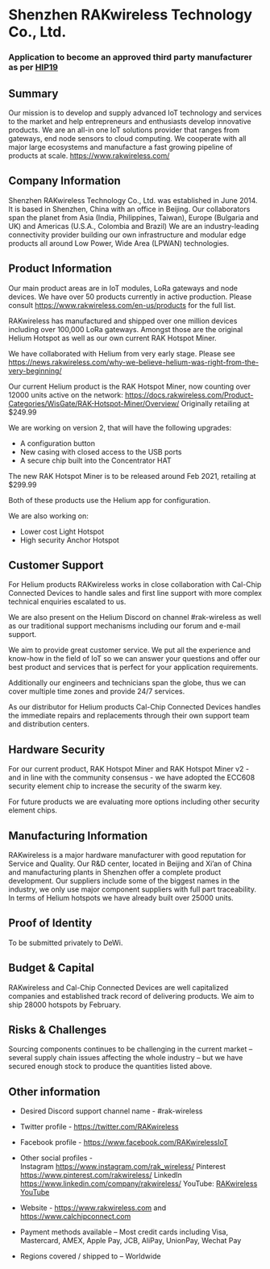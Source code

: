 # Shenzhen RAKwireless Technology Co., Ltd.
### Application to become an approved third party manufacturer as per [HIP19](https://github.com/helium/HIP/blob/master/0019-third-party-manufacturers.md)

## Summary

Our mission is to develop and supply advanced IoT technology and services to the market and help entrepreneurs and enthusiasts develop innovative products.
We are an all-in one IoT solutions provider that ranges from gateways, end node sensors to cloud computing. We cooperate with all major large ecosystems and manufacture a fast growing pipeline of products at scale. 
https://www.rakwireless.com/ 

## Company Information

Shenzhen RAKwireless Technology Co., Ltd. was established in June 2014. It is based in Shenzhen, China with an office in Beijing. Our collaborators span the planet from Asia (India, Philippines, Taiwan), Europe (Bulgaria and UK) and Americas (U.S.A., Colombia and Brazil)
We are an industry-leading connectivity provider building our own infrastructure and modular edge products all around Low Power, Wide Area (LPWAN) technologies.

## Product Information

Our main product areas are in IoT modules, LoRa gateways and node devices. We have over 50 products currently in active production. Please consult https://www.rakwireless.com/en-us/products for the full list.

RAKwireless has manufactured and shipped over one million devices including over 100,000 LoRa gateways. Amongst those are the original Helium Hotspot as well as our own current RAK Hotspot Miner.

We have collaborated with Helium from very early stage. Please see https://news.rakwireless.com/why-we-believe-helium-was-right-from-the-very-beginning/

Our current Helium product is the RAK Hotspot Miner,  now counting over 12000 units active on the network:
https://docs.rakwireless.com/Product-Categories/WisGate/RAK-Hotspot-Miner/Overview/
Originally retailing at $249.99

We are working on version 2, that will have the following upgrades:
* A configuration button
* New casing with closed access to the USB ports
* A secure chip built into the Concentrator HAT

The new RAK Hotspot Miner is to be released around Feb 2021, retailing at $299.99

Both of these products use the Helium app for configuration.

We are also working on:

*	Lower cost Light Hotspot
* High security Anchor Hotspot


## Customer Support

For Helium products RAKwireless works in close collaboration with Cal-Chip Connected Devices to handle sales and first line support with more complex technical enquiries escalated to us.

We are also present on the Helium Discord on channel #rak-wireless as well as our traditional support mechanisms including our forum and e-mail support.

We aim to provide great customer service. We put all the experience and know-how in the field of IoT so we can answer your questions and offer our best product and services that is perfect for your application requirements.

Additionally our engineers and technicians span the globe, thus we can cover multiple time zones and provide 24/7 services.

As our distributor for Helium products Cal-Chip Connected Devices handles the immediate repairs and replacements through their own support team and distribution centers. 

## Hardware Security

For our current product, RAK Hotspot Miner and RAK Hotspot Miner v2 - and in line with the community consensus - we have adopted the ECC608 security element chip to increase the security of the swarm key.

For future products we are evaluating more options including other security element chips.

## Manufacturing Information

RAKwireless is a major hardware manufacturer with good reputation for Service and Quality. Our R&D center, located in Beijing and Xi’an of China and manufacturing plants in Shenzhen offer a complete product development. Our suppliers include some of the biggest names in the industry, we only use major component suppliers with full part traceability.
In terms of Helium hotspots we have already built over 25000 units.

## Proof of Identity

To be submitted privately to DeWi.

## Budget & Capital

RAKwireless and Cal-Chip Connected Devices are well capitalized companies and established track record of delivering products. We aim to ship 28000 hotspots by February.

## Risks & Challenges

Sourcing components continues to be challenging in the current market – several supply chain issues affecting the whole industry – but we have secured enough stock to produce the quantities listed above.

## Other information

* Desired Discord support channel name - #rak-wireless
* Twitter profile - https://twitter.com/RAKwireless
* Facebook profile -  https://www.facebook.com/RAKwirelessIoT
* Other social profiles -  
	Instagram https://www.instagram.com/rak_wireless/
	Pinterest https://www.pinterest.com/rakwireless/
	LinkedIn https://www.linkedin.com/company/rakwireless/
	YouTube: [RAKwireless YouTube](https://www.youtube.com/channel/UCy47vnqsUPxd9fn9RP5z54w)
* Website - https://www.rakwireless.com and https://www.calchipconnect.com
* Payment methods available – Most credit cards including Visa, Mastercard, AMEX, Apple Pay, JCB, AliPay, UnionPay, Wechat Pay 

* Regions covered / shipped to – Worldwide
